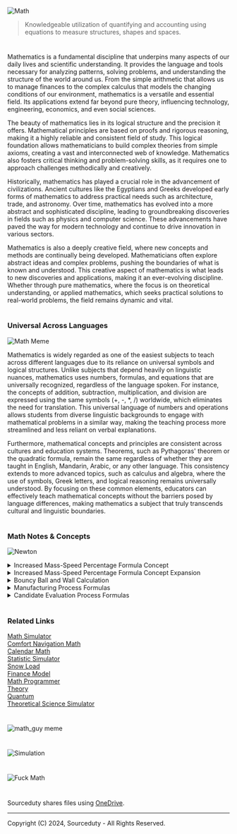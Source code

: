 ![Math](https://github.com/user-attachments/assets/42b878c0-2ca7-4a93-b077-b116cac94f74)

> Knowledgeable utilization of quantifying and accounting using equations to measure structures, shapes and spaces.

#

Mathematics is a fundamental discipline that underpins many aspects of our daily lives and scientific understanding. It provides the language and tools necessary for analyzing patterns, solving problems, and understanding the structure of the world around us. From the simple arithmetic that allows us to manage finances to the complex calculus that models the changing conditions of our environment, mathematics is a versatile and essential field. Its applications extend far beyond pure theory, influencing technology, engineering, economics, and even social sciences.

The beauty of mathematics lies in its logical structure and the precision it offers. Mathematical principles are based on proofs and rigorous reasoning, making it a highly reliable and consistent field of study. This logical foundation allows mathematicians to build complex theories from simple axioms, creating a vast and interconnected web of knowledge. Mathematics also fosters critical thinking and problem-solving skills, as it requires one to approach challenges methodically and creatively.

Historically, mathematics has played a crucial role in the advancement of civilizations. Ancient cultures like the Egyptians and Greeks developed early forms of mathematics to address practical needs such as architecture, trade, and astronomy. Over time, mathematics has evolved into a more abstract and sophisticated discipline, leading to groundbreaking discoveries in fields such as physics and computer science. These advancements have paved the way for modern technology and continue to drive innovation in various sectors.

Mathematics is also a deeply creative field, where new concepts and methods are continually being developed. Mathematicians often explore abstract ideas and complex problems, pushing the boundaries of what is known and understood. This creative aspect of mathematics is what leads to new discoveries and applications, making it an ever-evolving discipline. Whether through pure mathematics, where the focus is on theoretical understanding, or applied mathematics, which seeks practical solutions to real-world problems, the field remains dynamic and vital.

#
### Universal Across Languages

![Math Meme](https://github.com/user-attachments/assets/c1913601-2185-498f-b205-178364a9bee9)

Mathematics is widely regarded as one of the easiest subjects to teach across different languages due to its reliance on universal symbols and logical structures. Unlike subjects that depend heavily on linguistic nuances, mathematics uses numbers, formulas, and equations that are universally recognized, regardless of the language spoken. For instance, the concepts of addition, subtraction, multiplication, and division are expressed using the same symbols (+, -, *, /) worldwide, which eliminates the need for translation. This universal language of numbers and operations allows students from diverse linguistic backgrounds to engage with mathematical problems in a similar way, making the teaching process more streamlined and less reliant on verbal explanations.

Furthermore, mathematical concepts and principles are consistent across cultures and education systems. Theorems, such as Pythagoras' theorem or the quadratic formula, remain the same regardless of whether they are taught in English, Mandarin, Arabic, or any other language. This consistency extends to more advanced topics, such as calculus and algebra, where the use of symbols, Greek letters, and logical reasoning remains universally understood. By focusing on these common elements, educators can effectively teach mathematical concepts without the barriers posed by language differences, making mathematics a subject that truly transcends cultural and linguistic boundaries.

#
### Math Notes & Concepts

![Newton](https://github.com/user-attachments/assets/e280ec46-c1c7-461a-b3ee-73dd0aa5168c)

<details><summary>Increased Mass-Speed Percentage Formula Concept</summary>
<br>

This concept introduces the idea of modifying the traditional force formula to account for a percentage of speed, which is represented by the term s. In the provided example, the force F is calculated using a mass of 10 kg, an acceleration of 2 m/s², and a speed percentage of 0.5% (converted to the decimal 0.005). The formula calculates the adjusted force considering this speed factor, resulting in a slightly increased force due to the speed percentage.

```
Newton's Mass-Acceleration Force Formula:

F = m * a

Mass-Acceleration Force Formula Legend:

F = force (N)
m = mass of an object (kg)
a = acceleration (m/s²)

Concept Mass-Speed Percentage Formula:

F = m * (1 + s) * a

Concept Mass-Speed Percentage Formula Legend:

F = Force considering Mass-Speed Percentage (N)
m = mass of an object (kg)
a = acceleration (m/s²)
s = speed percentage (as a decimal)

Concept Mass-Speed Percentage Example:

F = m * (1 + s) * a

m = 10 kg 
a = 2 m/s²
s = 0.005 (0.5%)

F = 10 kg * (1 + 0.005) * 2 m/s² 
F = 10 kg * 1.005 * 2 m/s² 
F = 20.1 N

Force Mass-Speed Percent = 20.1 N
```

To automate the calculation of force using the Concept Mass-Speed Percentage Formula, this a simple Python function that takes mass, acceleration, and speed percentage as inputs, and then outputs the calculated force.

```
def calculate_force(mass, acceleration, speed_percentage):
    """
    Calculate the force considering mass-speed percentage adjustment.

    Parameters:
    mass (float): The mass of the object in kilograms (kg).
    acceleration (float): The acceleration of the object in meters per second squared (m/s²).
    speed_percentage (float): The speed percentage as a decimal (e.g., 0.005 for 0.5%).

    Returns:
    float: The calculated force in newtons (N).
    """
    force = mass * (1 + speed_percentage) * acceleration
    return force

# Example usage:
mass = 10  # kg
acceleration = 2  # m/s²
speed_percentage = 0.005  # 0.5%

force = calculate_force(mass, acceleration, speed_percentage)
print(f"Force Mass-Speed Percent = {force} N")
```

<br>
</details>

<details><summary>Increased Mass-Speed Percentage Formula Concept Expansion</summary>
<br>

```
Expanded Mass-Speed Percentage Formula Concept

Newton's Mass-Acceleration Force Formula:
F = m * a

Mass-Acceleration Force Formula Legend:
F = force (N)
m = mass of an object (kg)
a = acceleration (m/s²)

Expanded Concept Mass-Speed Percentage Formula:
F = m * (1 + s) * a + D

Expanded Concept Mass-Speed Percentage Formula Legend:
F = Force considering Mass-Speed Percentage (N)
m = mass of an object (kg)
a = acceleration (m/s²)
s = speed percentage (as a decimal)
D = drag force (N), which could be proportional to velocity (v)

Drag Force Formula:
D = k * v²

Drag Force Formula Legend:
D = drag force (N)
k = drag coefficient (depends on the medium and shape of the object)
v = velocity (m/s)

Generalized Formula for Different Motions:
F = m * (1 + s) * a + k * v²

Generalized Formula Legend:
F = Total force (N)
m = mass of an object (kg)
a = acceleration (m/s²)
s = speed percentage (as a decimal)
k = drag coefficient
v = velocity (m/s)

Expanded Concept Example:

Given:
m = 10 kg 
a = 2 m/s²
s = 0.005 (0.5%)
v = 3 m/s
k = 0.1 N⋅s²/m²

Calculate drag force:
D = k * v²
D = 0.1 * (3 m/s)²
D = 0.9 N

Calculate force considering Mass-Speed Percentage and drag:
F = m * (1 + s) * a + D
F = 10 kg * (1 + 0.005) * 2 m/s² + 0.9 N
F = 10 kg * 1.005 * 2 m/s² + 0.9 N
F = 20.1 N + 0.9 N
F = 21 N

Force considering Mass-Speed Percentage and Drag = 21 N
```

This expanded formula incorporates the concept of drag force, which is the resistance an object encounters as it moves through a medium such as air or water. Drag force is typically proportional to the square of the object's velocity and is influenced by factors like the shape of the object and the properties of the medium. By introducing a drag force component, represented by the term D = k × v^2, where k is the drag coefficient and v is the velocity, the formula becomes more realistic for scenarios where an object is moving at a significant speed. This adjustment makes the model more applicable to real-world situations, where air resistance or other forms of drag can't be ignored.

The generalized formula, F = m × (1 + s) × a + k × v^2, thus considers not only the basic principles of Newtonian mechanics (mass and acceleration) but also the effects of speed as a percentage and the resistance of the medium through which the object moves. In the provided example, the overall force is calculated by first determining the drag force based on velocity and then combining it with the modified force that accounts for mass and speed percentage. This results in a total force that better reflects the actual forces acting on an object in motion, providing a more comprehensive understanding of the dynamics involved.

<br>
</details>

<details><summary>Bouncy Ball and Wall Calculation</summary>
<br>

This calculation delves into the complex dynamics of a ball bouncing off a surface, incorporating factors such as air drag, spin (Magnus effect), and the angle of approach (inbound pitch). Initially, the ball’s material properties, such as mass and density, are used to calculate its volume and radius. The ball’s cross-sectional area, which plays a crucial role in determining air drag and Magnus effect forces, is also derived. The calculation then breaks down the ball’s initial velocity into horizontal and vertical components based on the inbound pitch angle. The drag force acting on the ball is computed using the drag coefficient, air density, and the ball’s cross-sectional area. This drag force causes a reduction in the ball’s velocity before it impacts the wall, and the adjusted velocity is used in subsequent calculations.

The Magnus effect, resulting from the ball’s spin, introduces an additional force that can alter the ball’s trajectory. After considering the impact of air drag and the Magnus effect, the final speed of the ball after the bounce is calculated using the coefficient of restitution, which reflects the elasticity of the collision. The speed loss, representing the reduction in velocity due to the bounce, is then determined. The calculation further extends to analyze the kinetic energy before and after the collision, highlighting the energy loss during the event. This comprehensive analysis provides insight into how different physical factors—such as air resistance, spin, and collision elasticity—affect the behavior of a bouncing ball, making it a robust model for understanding real-world physics scenarios.

```
Given:
v_i = 10 m/s                 (initial speed before bounce)
e = 0.8                      (coefficient of restitution)
m = 0.5 kg                   (mass of the ball)
ρ_material = 1000 kg/m^3     (density of the ball's material, assuming it's made of rubber)
θ_inbound = 30°              (angle of inbound pitch relative to the horizontal)
ω = 20 rad/s                 (angular velocity or spin rate of the ball)
Cd = 0.47                    (drag coefficient, typical for a spherical object)
ρ_air = 1.225 kg/m^3         (air density at sea level)
A = πr^2                     (cross-sectional area of the ball)

Step 1: Calculate the volume and radius of the ball
- Density (ρ) is mass per unit volume, given by ρ = m / V, where V is the volume.
- The formula for volume is V = m / ρ_material.
  V = 0.5 kg / 1000 kg/m^3
  V = 0.0005 m^3        (volume of the ball)

- The volume of a sphere is given by V = (4/3)πr^3.
- Rearrange to solve for the radius (r):
  r = (3V / 4π)^(1/3)
  r ≈ 0.0482 m         (radius of the ball, approximately 4.82 cm)

Step 2: Calculate the cross-sectional area of the ball
- The cross-sectional area (A) of the ball is:
  A = πr^2
  A = π * (0.0482 m)^2
  A ≈ 0.0073 m^2       (cross-sectional area)

Step 3: Break down the initial velocity into horizontal and vertical components
- The initial velocity (v_i) can be broken down using the inbound pitch angle (θ_inbound):
  v_i_horizontal = v_i * cos(θ_inbound)
  v_i_horizontal = 10 m/s * cos(30°)
  v_i_horizontal ≈ 8.66 m/s  (horizontal component of initial speed)

  v_i_vertical = v_i * sin(θ_inbound)
  v_i_vertical = 10 m/s * sin(30°)
  v_i_vertical ≈ 5 m/s       (vertical component of initial speed)

Step 4: Calculate the force of air drag
- The drag force (F_drag) is given by the formula:
  F_drag = 0.5 * Cd * ρ_air * A * v_i^2
- Substituting the values:
  F_drag = 0.5 * 0.47 * 1.225 kg/m^3 * 0.0073 m^2 * (10 m/s)^2
  F_drag ≈ 0.2105 N          (drag force acting on the ball)

Step 5: Calculate the effect of air drag on the velocity
- Air drag will decelerate the ball as it moves towards the wall. Assuming a short duration before impact:
  a_drag = F_drag / m
  a_drag ≈ 0.2105 N / 0.5 kg
  a_drag ≈ 0.421 m/s^2     (acceleration due to drag)

- Calculate the speed reduction due to air drag over a small time interval (Δt):
  Δv_drag = a_drag * Δt
- Assuming a small time interval Δt = 1 s for simplification:
  Δv_drag ≈ 0.421 m/s^2 * 1 s
  Δv_drag ≈ 0.421 m/s      (speed reduction due to air drag)

- Adjust the initial speed considering drag:
  v_i_adjusted = v_i - Δv_drag
  v_i_adjusted ≈ 10 m/s - 0.421 m/s
  v_i_adjusted ≈ 9.579 m/s  (adjusted initial speed)

Step 6: Consider the impact of spin (Magnus effect)
- The Magnus force due to spin can alter the trajectory:
  F_magnus = S * ρ_air * A * v_i * ω
- Assuming a Magnus coefficient S = 0.2 for simplicity:
  F_magnus = 0.2 * 1.225 kg/m^3 * 0.0073 m^2 * 9.579 m/s * 20 rad/s
  F_magnus ≈ 0.3437 N     (Magnus force due to spin)

- The Magnus force adds to the vertical lift or side spin, changing the trajectory slightly. For simplicity, this example focuses on the magnitude, not direction.

Step 7: Calculate the final speed after the bounce
- The final speed (v_f) of the ball after the bounce considering drag and the Magnus effect:
  v_f = e * v_i_adjusted
- Substituting the values:
  v_f = 0.8 * 9.579 m/s
  v_f ≈ 7.663 m/s          (final speed after bounce)

Step 8: Calculate the speed loss
- Speed loss is the difference between the initial speed (adjusted for drag) and the final speed.
  speed_loss = v_i_adjusted - v_f
  speed_loss = 9.579 m/s - 7.663 m/s
  speed_loss ≈ 1.916 m/s   (speed loss after bounce)

Step 9: Analyze the energy lost during the collision
- Kinetic energy before collision (KE_initial):
  KE_initial = 0.5 * m * (v_i_adjusted)^2
  KE_initial ≈ 0.5 * 0.5 kg * (9.579 m/s)^2
  KE_initial ≈ 22.95 Joules

- Kinetic energy after collision (KE_final):
  KE_final = 0.5 * m * (v_f)^2
  KE_final ≈ 0.5 * 0.5 kg * (7.663 m/s)^2
  KE_final ≈ 14.68 Joules

- Energy loss due to the collision:
  energy_loss = KE_initial - KE_final
  energy_loss ≈ 22.95 Joules - 14.68 Joules
  energy_loss ≈ 8.27 Joules   (energy lost due to the collision)

Step 10: Summary of Results
- Initial Speed (v_i): 10 m/s
- Adjusted Initial Speed (v_i_adjusted): 9.579 m/s (considering drag)
- Final Speed (v_f): 7.663 m/s
- Speed Loss: 1.916 m/s
- Initial Kinetic Energy (KE_initial): ≈ 22.95 Joules
- Final Kinetic Energy (KE_final): ≈ 14.68 Joules
- Energy Loss: ≈ 8.27 Joules
- Drag Force (F_drag): ≈ 0.2105 N
- Magnus Force (F_magnus): ≈ 0.3437 N
- Ball Volume (V): 0.0005 m^3
- Ball Radius (r): ≈ 4.82 cm
- Material Density (ρ_material): 1000 kg/m^3
- Cross-sectional Area (A): ≈ 0.0073 m^2
- Inbound Pitch Angle (θ_inbound): 30°
- Spin Rate (ω): 20 rad/s
```

```
1. Given values:
   - Initial speed (v_i) of the ball is 10 m/s.
   - Coefficient of restitution (e) is 0.8.
   - Mass (m) of the ball is 0.5 kg.
   - Density (ρ_material) of the ball's material is assumed to be 1000 kg/m³ (rubber).
   - Inbound pitch angle (θ_inbound) is 30° relative to the horizontal.
   - Angular velocity (ω) of the ball is 20 rad/s.
   - Drag coefficient (Cd) is 0.47 (typical for a sphere).
   - Air density (ρ_air) is 1.225 kg/m³ at sea level.

2. Step 1: Calculation of the ball’s volume and radius based on its mass and material density.
   - Volume (V) is calculated using the formula V = m / ρ_material.
   - The radius (r) is then calculated from the volume using the formula for the volume of a sphere: V = (4/3)πr^3.

3. Step 2: Calculation of the ball’s cross-sectional area, which is important for drag and Magnus effect calculations.
   - The cross-sectional area (A) is calculated using A = πr^2.

4. Step 3: Decomposition of the initial velocity into horizontal and vertical components using the inbound pitch angle.
   - Horizontal component: v_i_horizontal = v_i * cos(θ_inbound)
   - Vertical component: v_i_vertical = v_i * sin(θ_inbound)

5. Step 4: Calculation of the drag force acting on the ball, considering the ball’s cross-sectional area and drag coefficient.
   - Drag force (F_drag) is calculated using F_drag = 0.5 * Cd * ρ_air * A * v_i^2.

6. Step 5: Calculation of the deceleration due to air drag and adjustment of the initial speed before impact.
   - Acceleration due to drag (a_drag) is calculated using a_drag = F_drag / m.
   - Speed reduction due to air drag (Δv_drag) is calculated as Δv_drag = a_drag * Δt.
   - The adjusted initial speed (v_i_adjusted) is calculated as v_i_adjusted = v_i - Δv_drag.

7. Step 6: Consideration of the Magnus effect, which is the force due to the ball's spin, potentially affecting its trajectory.
   - Magnus force (F_magnus) is calculated using F_magnus = S * ρ_air * A * v_i * ω.

8. Step 7: Calculation of the final speed after the bounce, taking into account the adjusted initial speed due to drag.
   - Final speed (v_f) is calculated using v_f = e * v_i_adjusted.

9. Step 8: Calculation of the speed loss after the bounce.
   - Speed loss is calculated as speed_loss = v_i_adjusted - v_f.

10. Step 9: Detailed energy analysis, including the calculation of kinetic energy before and after the collision, and the energy loss due to the collision.
   - Kinetic energy before collision (KE_initial) is calculated using KE_initial = 0.5 * m * (v_i_adjusted)^2.
   - Kinetic energy after collision (KE_final) is calculated using KE_final = 0.5 * m * (v_f)^2.
   - Energy loss (energy_loss) is calculated as energy_loss = KE_initial - KE_final.

11. Step 10: Summary of all calculated results, including factors like air drag, Magnus effect, and inbound pitch, to provide a comprehensive overview of the physics involved in the bouncing ball scenario.
   - The final results include initial speed, adjusted initial speed, final speed, speed loss, kinetic energies, energy loss, drag force, Magnus force, ball volume, radius, material density, cross-sectional area, inbound pitch angle, and spin rate.
```

<br>
</details>

<details><summary>Manufacturing Process Formulas</summary>
<br>

```
1. Task Duration Adjustment Formula

   Adjust the duration of each task based on worker efficiency.

   Formula:

   Adjusted Duration = Base Duration / Worker Efficiency

   Example:

   If the base duration of a task is 5 hours and the worker's efficiency is 1.2,
   Adjusted Duration = 5 hours / 1.2 = 4.17 hours

2. Earliest Start Time (EST) and Earliest Finish Time (EFT)

   Calculate the earliest start and finish times for each task in the DAG.

   Formula:

   EST(task) = max(EFT(predecessor tasks))
   EFT(task) = EST(task) + Adjusted Duration

   Example:

   - If Task A has EFT of 4 hours, and Task B depends on Task A:
   EST(Task B) = EFT(Task A) = 4 hours
   - If Task B takes 3 hours to complete,
   EFT(Task B) = 4 hours + 3 hours = 7 hours

3. Latest Start Time (LST) and Latest Finish Time (LFT)

   Calculate the latest times a task can start and finish without delaying the overall process.

   Formula:

   LFT(task) = min(LST(successor tasks))
   LST(task) = LFT(task) - Adjusted Duration

   Example:

   - If Task D must finish by hour 20 to not delay subsequent tasks, and it takes 5 hours to complete:
   LFT(Task D) = 20 hours
   LST(Task D) = 20 hours - 5 hours = 15 hours

4. Slack Time Calculation

   Determine the flexibility in scheduling a task without affecting the overall process duration.

   Formula:
   Slack Time = LST(task) - EST(task)
              = LFT(task) - EFT(task)

   Example:

   - If a task has an EST of 7 hours, EFT of 9 hours, LST of 10 hours, and LFT of 12 hours:
   Slack Time = 10 hours - 7 hours = 3 hours
   or
   Slack Time = 12 hours - 9 hours = 3 hours

5. Critical Path Determination

   Identify the sequence of tasks that determines the minimum project duration.

   Steps:

   1. Perform topological sorting on the DAG.
   2. Calculate EST, EFT for each task.
   3. Identify tasks with zero slack time (these are on the critical path).

   Example:

   - If tasks A, B, C, and D form a chain with no slack:
   Critical Path: A → B → C → D

6. Total Process Duration

   Calculate the total duration of the manufacturing process based on the critical path.

   Formula:

   Total Duration = EFT(last task on critical path)

   Example:

   - If the last task on the critical path has an EFT of 45 hours,
   Total Process Duration = 45 hours

7. Error Handling and Rescheduling

   Adjust the process in case of errors like mechanical failures, worker errors, or supply issues.

   Steps:

   - For mechanical failures: Halt the process, fix the issue, and recalculate task durations.
   - For worker errors: Retry the task or assign a different worker.
   - For supply issues: Introduce delay and reschedule dependent tasks.

   Example:

   - If a mechanical failure occurs during Task X, and it takes 2 hours to fix:
   New EFT(Task X) = Previous EFT(Task X) + 2 hours

8. Resource and Worker Optimization

   Balance the workload among workers and tools to minimize idle time and fatigue.

   Steps:

   - Reallocate tasks to underutilized workers.
   - Schedule breaks for workers to manage fatigue.
   - Optimize tool usage to avoid conflicts and delays.

   Example:

   - If Worker A is highly fatigued, reassign their next task to Worker B, who is less fatigued, to keep the process on schedule.
```

<br>
</details>

<details><summary>Candidate Evaluation Process Formulas</summary>
<br>

```
1. Task Duration Calculation

   Calculate the time taken for each task (processing and reviewing candidates).

   Formula:
   Task Duration = Base Duration * Number of Candidates

   Example:
   If processing one candidate takes 2 hours and there are 10 candidates,
   Total Duration for Processing = 2 hours * 10 = 20 hours


2. Sequential Task Processing

   Each candidate is processed and reviewed one after the other.

   Formula:
   Total Time = Sum of (Process Candidate n Duration + Review Candidate n Duration) for all candidates

   Example:
   If processing each candidate takes 2 hours and reviewing takes 1 hour, with 10 candidates:
   Total Time = (2 + 1) * 10 = 30 hours


3. Candidate Comparison

   After all candidates are processed and reviewed, compare them based on evaluation criteria.

   Formula:
   Rank(Candidates) = Evaluate(Candidate Score) for all candidates

   Example:
   If Candidate Scores are [85, 90, 75, 80, 95], Rank them as [3rd, 2nd, 5th, 4th, 1st].


4. Final Decision Selection

   Select the top candidate based on the highest evaluation score or ranking.

   Formula:
   Final Decision = max(Candidate Score) or Candidate Rank 1

   Example:
   If the candidate scores are [85, 90, 75, 80, 95], the final decision is to select the candidate with score 95.


5. Notification and Process Completion

   Notify the selected candidate and end the process.

   Steps:
   - Identify the selected candidate.
   - Send notification to the selected candidate.
   - Mark the process as complete.

   Example:
   If Candidate 5 is selected, notify Candidate 5 and complete the process.


6. Total Process Duration

   Calculate the overall duration for the entire process from start to finish.

   Formula:
   Total Process Duration = Time for Identifying + Evaluating + Processing + Reviewing + Comparing + Final Decision + Notification

   Example:
   If identifying candidates takes 5 hours, evaluating takes 3 hours, processing and reviewing each candidate takes 30 hours total, and comparing plus final decision takes 2 hours:
   Total Process Duration = 5 + 3 + 30 + 2 = 40 hours
```

<br>
</details>

#
### Related Links

[Math Simulator](https://github.com/sourceduty/Math_Simulator)
<br>
[Comfort Navigation Math](https://github.com/sourceduty/Comfort-Navigation_Math)
<br>
[Calendar Math](https://github.com/sourceduty/Calendar_Math)
<br>
[Statistic Simulator](https://chatgpt.com/g/g-BuaPnD6NF-statistic-simulator)
<br>
[Snow Load](https://github.com/sourceduty/Snow_Load)
<br>
[Finance Model](https://github.com/sourceduty/Finance_Model)
<br>
[Math Programmer](https://github.com/sourceduty/Math_Programmer)
<br>
[Theory](https://github.com/sourceduty/Theory)
<br>
[Quantum](https://github.com/sourceduty/Quantum)
<br>
[Theoretical Science Simulator](https://github.com/sourceduty/Theoretical_Science_Simulator)

#

![math_guy meme](https://github.com/user-attachments/assets/fd881d17-8d60-4f57-8b95-3e1a3fb8ddc4)

#

![Simulation](https://github.com/user-attachments/assets/b715a298-69f5-4e74-b56e-28eefa2c510a)

#

![Fuck Math](https://github.com/user-attachments/assets/b0c351a2-e185-4cc9-9f5a-1163260f3c99)

#

Sourceduty shares files using <a href="https://1drv.ms/u/s!AumZxqj6wFkfhxSi1JbL7tJmhDCR?e=Rp0Jnr">OneDrive</a>.

***
Copyright (C) 2024, Sourceduty - All Rights Reserved.
